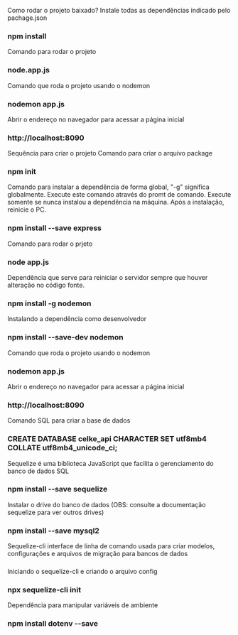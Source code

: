 Como rodar o projeto baixado?
Instale todas as dependências indicado pelo pachage.json
### npm install

Comando para rodar o projeto
### node.app.js

Comando que roda o projeto usando o nodemon
### nodemon app.js

Abrir o endereço no navegador para acessar a página inicial
### http://localhost:8090

Sequência para criar o projeto
Comando para criar o arquivo package
### npm init

Comando para instalar a dependência de forma global, "-g" significa globalmente. Execute este comando através do promt de comando. Execute somente se nunca instalou a dependência na máquina. Após a instalação, reinicie o PC.
### npm install --save express

Comando para rodar o prjeto
### node app.js

Dependência que serve para reiniciar o servidor sempre que houver alteração no código fonte.
### npm install -g nodemon

Instalando a dependência como desenvolvedor
### npm install --save-dev nodemon

Comando que roda o projeto usando o nodemon
### nodemon app.js

Abrir o endereço no navegador para acessar a página inicial
### http://localhost:8090

Comando SQL para criar a base de dados
### CREATE DATABASE celke_api CHARACTER SET utf8mb4 COLLATE utf8mb4_unicode_ci;

Sequelize é uma biblioteca JavaScript que facilita o gerenciamento do banco de dados SQL
### npm install --save sequelize

Instalar o drive do banco de dados (OBS: consulte a documentação sequelize para ver outros drives)
### npm install --save mysql2

Sequelize-cli interface de linha de comando usada para criar modelos, configurações e arquivos de migração para bancos de dados
### 

Iniciando o sequelize-cli e criando o arquivo config
### npx sequelize-cli init


Dependência para manipular variáveis de ambiente
### npm install dotenv --save



